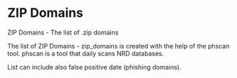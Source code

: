 # ZIP Domains
ZIP Domains - The list of .zip domains

The list of ZIP Domains - zip_domains is created with the help of the phscan tool. phscan is a tool that daily scans NRD databases.

List can include also false positive date (phishing domains).
